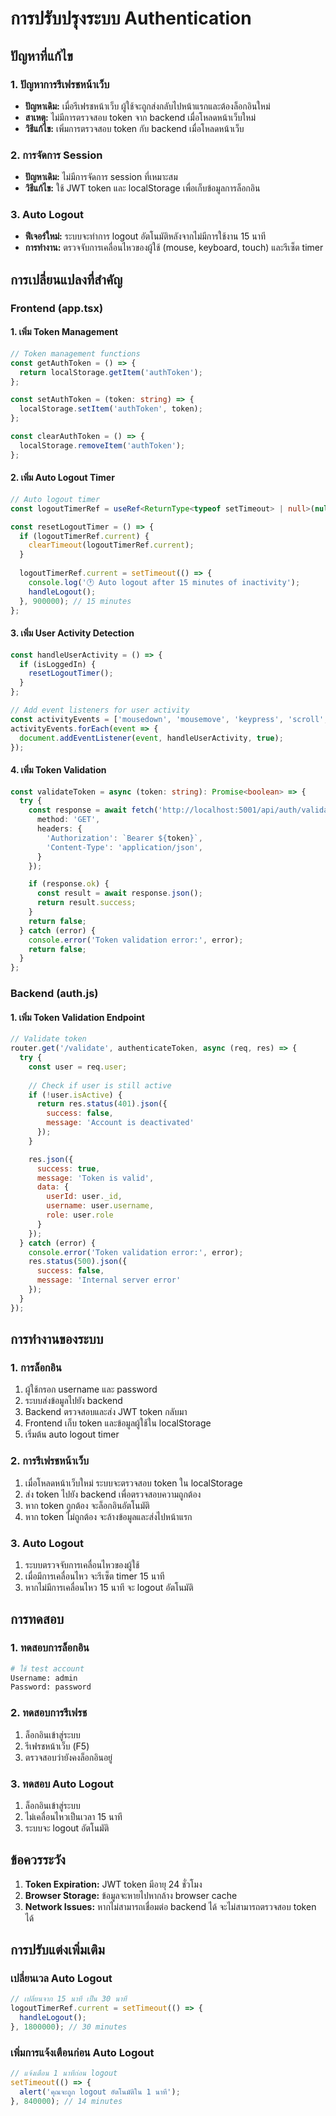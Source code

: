 # การปรับปรุงระบบ Authentication

## ปัญหาที่แก้ไข

### 1. ปัญหาการรีเฟรชหน้าเว็บ
- **ปัญหาเดิม:** เมื่อรีเฟรชหน้าเว็บ ผู้ใช้จะถูกส่งกลับไปหน้าแรกและต้องล็อกอินใหม่
- **สาเหตุ:** ไม่มีการตรวจสอบ token จาก backend เมื่อโหลดหน้าเว็บใหม่
- **วิธีแก้ไข:** เพิ่มการตรวจสอบ token กับ backend เมื่อโหลดหน้าเว็บ

### 2. การจัดการ Session
- **ปัญหาเดิม:** ไม่มีการจัดการ session ที่เหมาะสม
- **วิธีแก้ไข:** ใช้ JWT token และ localStorage เพื่อเก็บข้อมูลการล็อกอิน

### 3. Auto Logout
- **ฟีเจอร์ใหม่:** ระบบจะทำการ logout อัตโนมัติหลังจากไม่มีการใช้งาน 15 นาที
- **การทำงาน:** ตรวจจับการเคลื่อนไหวของผู้ใช้ (mouse, keyboard, touch) และรีเซ็ต timer

## การเปลี่ยนแปลงที่สำคัญ

### Frontend (app.tsx)

#### 1. เพิ่ม Token Management
```typescript
// Token management functions
const getAuthToken = () => {
  return localStorage.getItem('authToken');
};

const setAuthToken = (token: string) => {
  localStorage.setItem('authToken', token);
};

const clearAuthToken = () => {
  localStorage.removeItem('authToken');
};
```

#### 2. เพิ่ม Auto Logout Timer
```typescript
// Auto logout timer
const logoutTimerRef = useRef<ReturnType<typeof setTimeout> | null>(null);

const resetLogoutTimer = () => {
  if (logoutTimerRef.current) {
    clearTimeout(logoutTimerRef.current);
  }
  
  logoutTimerRef.current = setTimeout(() => {
    console.log('🕐 Auto logout after 15 minutes of inactivity');
    handleLogout();
  }, 900000); // 15 minutes
};
```

#### 3. เพิ่ม User Activity Detection
```typescript
const handleUserActivity = () => {
  if (isLoggedIn) {
    resetLogoutTimer();
  }
};

// Add event listeners for user activity
const activityEvents = ['mousedown', 'mousemove', 'keypress', 'scroll', 'touchstart', 'click'];
activityEvents.forEach(event => {
  document.addEventListener(event, handleUserActivity, true);
});
```

#### 4. เพิ่ม Token Validation
```typescript
const validateToken = async (token: string): Promise<boolean> => {
  try {
    const response = await fetch('http://localhost:5001/api/auth/validate', {
      method: 'GET',
      headers: {
        'Authorization': `Bearer ${token}`,
        'Content-Type': 'application/json',
      }
    });

    if (response.ok) {
      const result = await response.json();
      return result.success;
    }
    return false;
  } catch (error) {
    console.error('Token validation error:', error);
    return false;
  }
};
```

### Backend (auth.js)

#### 1. เพิ่ม Token Validation Endpoint
```javascript
// Validate token
router.get('/validate', authenticateToken, async (req, res) => {
  try {
    const user = req.user;
    
    // Check if user is still active
    if (!user.isActive) {
      return res.status(401).json({
        success: false,
        message: 'Account is deactivated'
      });
    }

    res.json({
      success: true,
      message: 'Token is valid',
      data: {
        userId: user._id,
        username: user.username,
        role: user.role
      }
    });
  } catch (error) {
    console.error('Token validation error:', error);
    res.status(500).json({
      success: false,
      message: 'Internal server error'
    });
  }
});
```

## การทำงานของระบบ

### 1. การล็อกอิน
1. ผู้ใช้กรอก username และ password
2. ระบบส่งข้อมูลไปยัง backend
3. Backend ตรวจสอบและส่ง JWT token กลับมา
4. Frontend เก็บ token และข้อมูลผู้ใช้ใน localStorage
5. เริ่มต้น auto logout timer

### 2. การรีเฟรชหน้าเว็บ
1. เมื่อโหลดหน้าเว็บใหม่ ระบบจะตรวจสอบ token ใน localStorage
2. ส่ง token ไปยัง backend เพื่อตรวจสอบความถูกต้อง
3. หาก token ถูกต้อง จะล็อกอินอัตโนมัติ
4. หาก token ไม่ถูกต้อง จะล้างข้อมูลและส่งไปหน้าแรก

### 3. Auto Logout
1. ระบบตรวจจับการเคลื่อนไหวของผู้ใช้
2. เมื่อมีการเคลื่อนไหว จะรีเซ็ต timer 15 นาที
3. หากไม่มีการเคลื่อนไหว 15 นาที จะ logout อัตโนมัติ

## การทดสอบ

### 1. ทดสอบการล็อกอิน
```bash
# ใช้ test account
Username: admin
Password: password
```

### 2. ทดสอบการรีเฟรช
1. ล็อกอินเข้าสู่ระบบ
2. รีเฟรชหน้าเว็บ (F5)
3. ตรวจสอบว่ายังคงล็อกอินอยู่

### 3. ทดสอบ Auto Logout
1. ล็อกอินเข้าสู่ระบบ
2. ไม่เคลื่อนไหวเป็นเวลา 15 นาที
3. ระบบจะ logout อัตโนมัติ

## ข้อควรระวัง

1. **Token Expiration:** JWT token มีอายุ 24 ชั่วโมง
2. **Browser Storage:** ข้อมูลจะหายไปหากล้าง browser cache
3. **Network Issues:** หากไม่สามารถเชื่อมต่อ backend ได้ จะไม่สามารถตรวจสอบ token ได้

## การปรับแต่งเพิ่มเติม

### เปลี่ยนเวล Auto Logout
```typescript
// เปลี่ยนจาก 15 นาที เป็น 30 นาที
logoutTimerRef.current = setTimeout(() => {
  handleLogout();
}, 1800000); // 30 minutes
```

### เพิ่มการแจ้งเตือนก่อน Auto Logout
```typescript
// แจ้งเตือน 1 นาทีก่อน logout
setTimeout(() => {
  alert('คุณจะถูก logout อัตโนมัติใน 1 นาที');
}, 840000); // 14 minutes
```
